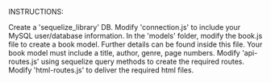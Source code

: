 INSTRUCTIONS:

Create a 'sequelize_library' DB.
Modify 'connection.js' to include your MySQL user/database information.
In the 'models' folder, modify the book.js file to create a book model. Further details can be found inside this file.
Your book model must include a title, author, genre, page numbers.
Modify 'api-routes.js' using sequelize query methods to create the required routes.
Modify 'html-routes.js' to deliver the required html files.